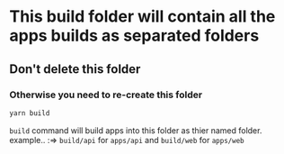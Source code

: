# This build folder will contain all the apps builds as separated folders

## Don't delete this folder

### Otherwise you need to re-create this folder

```bash
yarn build
```

`build` command will build apps into this folder as thier named folder.
example..
:=> `build/api` for `apps/api` and `build/web` for `apps/web`
